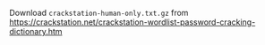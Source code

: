Download `crackstation-human-only.txt.gz` from https://crackstation.net/crackstation-wordlist-password-cracking-dictionary.htm

